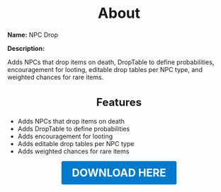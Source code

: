 <h1 style="text-align:center; font-size:2rem; font-weight:bold;">About</h1>

**Name:**
NPC Drop

**Description:**

Adds NPCs that drop items on death, DropTable to define probabilities, encouragement for looting, editable drop tables per NPC type, and weighted chances for rare items.

<h2 style="text-align:center; font-size:1.5rem; font-weight:bold;">Features</h2>

- Adds NPCs that drop items on death
- Adds DropTable to define probabilities
- Adds encouragement for looting
- Adds editable drop tables per NPC type
- Adds weighted chances for rare items




<p align="center"><a href="https://github.com/LiliaFramework/Modules/raw/refs/heads/gh-pages/npcdrop.zip" style="display:inline-block;padding:12px 24px;font-size:1.5rem;font-weight:bold;text-decoration:none;color:#fff;background-color:var(--md-primary-fg-color,#007acc);border-radius:4px;">DOWNLOAD HERE</a></p>
